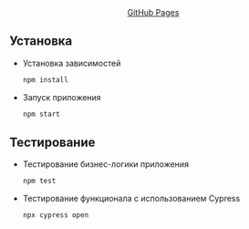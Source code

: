 
<div align="center">
    <a href="https://vladimirkurlichenko.github.io/react-burger/">GitHub Pages</a>
</div>

## Установка
* Установка зависимостей
   ```sh
   npm install
   ```
* Запуск приложения
   ```sh
   npm start
   ```
## Тестирование
* Тестирование бизнес-логики приложения
   ```sh
   npm test
   ```
* Тестирование функционала с использованием Cypress
   ```sh
   npx cypress open
   ```


